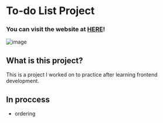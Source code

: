 # To-do List Project
### You can visit the website at [HERE](https://wongwong1209.github.io/To-do_List/)!
![image](https://github.com/user-attachments/assets/b34a1f1b-789c-483f-ace3-0823caf9b97a)
## What is this project?
This is a project I worked on to practice after learning frontend development.
## In proccess
* ordering
